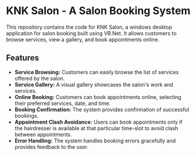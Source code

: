 # KNK Salon - A Salon Booking System

This repository contains the code for KNK Salon, a windows desktop application for salon booking built using VB.Net.  It allows customers to browse services, view a gallery, and book appointments online.

## Features

* **Service Browsing:**  Customers can easily browse the list of services offered by the salon.
* **Service Gallery:** A visual gallery showcases the salon's work and services.
* **Online Booking:**  Customers can book appointments online, selecting their preferred services, date, and time.
* **Booking Confirmation:**  The system provides confirmation of successful bookings.
* **Appointment Clash Avoidance:**  Users can book appointments only if the hairdresser is available at that particular time-slot to avoid clash between appointments.
* **Error Handling:**  The system handles booking errors gracefully and provides feedback to the user.  
